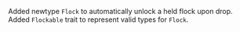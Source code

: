 Added newtype `Flock` to automatically unlock a held flock upon drop.
Added `Flockable` trait to represent valid types for `Flock`.
